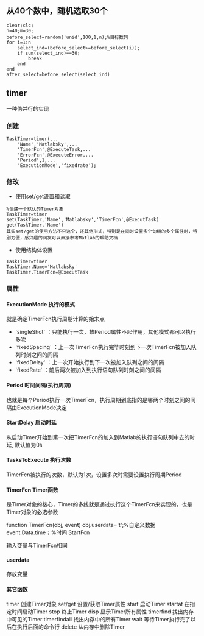 ## 从40个数中，随机选取30个

```
clear;clc;
n=40;m=30;
before_select=random('unid',100,1,n);%目标数列
for i=1:n
    select_ind=(before_select>=before_select(i));
    if sum(select_ind)==30;
        break
    end
end
after_select=before_select(select_ind)
```


## timer
一种伪并行的实现

### 创建
```
TaskTimer=timer(...
    'Name','Matlabsky',...
    'TimerFcn',@ExecuteTask,...
    'ErrorFcn',@ExecuteError,...
    'Period',1,...
    'ExecutionMode','fixedrate');  
```

### 修改
- 使用set/get设置和读取

```
%创建一个默认的Timer对象
TaskTimer=timer
set(TaskTimer,'Name','Matlabsky','TimerFcn',@ExecutTask)
get(TaskTimer,'Name')
其实set/get的使用方法不只这个，还其他形式，特别是在同时设置多个句柄的多个属性时，特别方便，感兴趣的网友可以直接参考Matlab的帮助文档
```

- 使用结构体设置

```
TaskTimer=timer
TaskTimer.Name='Matlabsky'
TaskTimer.TimerFcn=@ExecutTask
```

### 属性

#### ExecutionMode 执行的模式

就是确定TimerFcn执行周期计算的始末点

- 'singleShot' ：只能执行一次，故Period属性不起作用，其他模式都可以执行多次
- 'fixedSpacing' ：上一次TimerFcn执行完毕时刻到下一次TimerFcn被加入队列时刻之间的间隔
- 'fixedDelay' ：上一次开始执行到下一次被加入队列之间的间隔
- 'fixedRate' ：前后两次被加入到执行语句队列时刻之间的间隔

#### Period 时间间隔(执行周期)

也就是每个Period执行一次TimerFcn，执行周期到底指的是哪两个时刻之间的间隔由ExecutionMode决定

#### StartDelay 启动时延

从启动Timer开始到第一次把TimerFcn的加入到Matlab的执行语句队列中去的时延, 默认值为0s

#### TasksToExecute 执行次数

TimerFcn被执行的次数，默认为1次，设置多次时需要设置执行周期Period

#### TimerFcn Timer函数

是Timer对象的核心，Timer的多线就是通过执行这个TimerFcn来实现的，也是Timer对象的必选参数

function TimerFcn(obj, event)
obj.userdata='t';%自定义数据
event.Data.time；%时间
StartFcn

输入变量与TimerFcn相同

#### userdata

存放变量

#### 其它函数
timer 创建Timer对象
set/get 设置/获取Timer属性
start 启动Timer
startat 在指定时间启动Timer
stop 终止Timer
disp 显示Timer所有属性
timerfind 找出内存中可见的Timer
timerfindall 找出内存中的所有Timer
wait 等待Timer执行完了以后在执行后面的命令行
delete 从内存中删除Timer
